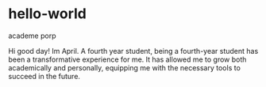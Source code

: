 # hello-world
academe porp

Hi good day! Im April. A fourth year student, being a fourth-year student has been a transformative experience for me. 
It has allowed me to grow both academically and personally, equipping me with the necessary tools to succeed in the future.
